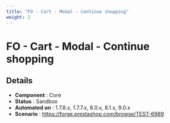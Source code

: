 ```yaml
---
title: "FO - Cart - Modal - Continue shopping"
weight: 2
---
```


# FO - Cart - Modal - Continue shopping
## Details
* **Component** : Core
* **Status** : Sandbox
* **Automated on** : 1.7.8.x, 1.7.7.x, 8.0.x, 8.1.x, 9.0.x
* **Scenario** : https://forge.prestashop.com/browse/TEST-6989


